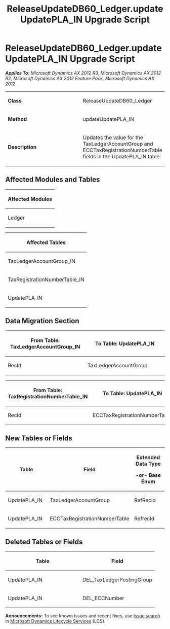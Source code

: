 ﻿---
title: ReleaseUpdateDB60_Ledger.updateUpdatePLA_IN Upgrade Script
TOCTitle: ReleaseUpdateDB60_Ledger.updateUpdatePLA_IN Upgrade Script
ms:assetid: b3018966-6469-3e4e-a409-c2d8ddeb6d6a
ms:mtpsurl: https://msdn.microsoft.com/en-us/library/JJ736934(v=AX.60)
ms:contentKeyID: 49710618
ms.date: 05/18/2015
mtps_version: v=AX.60
---

# ReleaseUpdateDB60\_Ledger.updateUpdatePLA\_IN Upgrade Script 


_**Applies To:** Microsoft Dynamics AX 2012 R3, Microsoft Dynamics AX 2012 R2, Microsoft Dynamics AX 2012 Feature Pack, Microsoft Dynamics AX 2012_

<table>
<colgroup>
<col style="width: 50%" />
<col style="width: 50%" />
</colgroup>
<tbody>
<tr class="odd">
<td><p><strong>Class</strong></p></td>
<td><p>ReleaseUpdateDB60_Ledger</p></td>
</tr>
<tr class="even">
<td><p><strong>Method</strong></p></td>
<td><p>updateUpdatePLA_IN</p></td>
</tr>
<tr class="odd">
<td><p><strong>Description</strong></p></td>
<td><p>Updates the value for the TaxLedgerAccountGroup and ECCTaxRegistrationNumberTable fields in the UpdatePLA_IN table.</p></td>
</tr>
</tbody>
</table>


## Affected Modules and Tables

<table>
<colgroup>
<col style="width: 100%" />
</colgroup>
<thead>
<tr class="header">
<th><p>Affected Modules</p></th>
</tr>
</thead>
<tbody>
<tr class="odd">
<td><p>Ledger</p></td>
</tr>
</tbody>
</table>


<table>
<colgroup>
<col style="width: 100%" />
</colgroup>
<thead>
<tr class="header">
<th><p>Affected Tables</p></th>
</tr>
</thead>
<tbody>
<tr class="odd">
<td><p>TaxLedgerAccountGroup_IN</p></td>
</tr>
<tr class="even">
<td><p>TaxRegistrationNumberTable_IN</p></td>
</tr>
<tr class="odd">
<td><p>UpdatePLA_IN</p></td>
</tr>
</tbody>
</table>


## Data Migration Section

<table>
<colgroup>
<col style="width: 50%" />
<col style="width: 50%" />
</colgroup>
<thead>
<tr class="header">
<th><p>From Table: TaxLedgerAccountGroup_IN</p></th>
<th><p>To Table: UpdatePLA_IN</p></th>
</tr>
</thead>
<tbody>
<tr class="odd">
<td><p>RecId</p></td>
<td><p>TaxLedgerAccountGroup</p></td>
</tr>
</tbody>
</table>


<table>
<colgroup>
<col style="width: 50%" />
<col style="width: 50%" />
</colgroup>
<thead>
<tr class="header">
<th><p>From Table: TaxRegistrationNumberTable_IN</p></th>
<th><p>To Table: UpdatePLA_IN</p></th>
</tr>
</thead>
<tbody>
<tr class="odd">
<td><p>RecId</p></td>
<td><p>ECCTaxRegistrationNumberTable</p></td>
</tr>
</tbody>
</table>


## New Tables or Fields

<table>
<colgroup>
<col style="width: 33%" />
<col style="width: 33%" />
<col style="width: 33%" />
</colgroup>
<thead>
<tr class="header">
<th><p>Table</p></th>
<th><p>Field</p></th>
<th><p>Extended Data Type</p>
<p>-or- Base Enum</p></th>
</tr>
</thead>
<tbody>
<tr class="odd">
<td><p>UpdatePLA_IN</p></td>
<td><p>TaxLedgerAccountGroup</p></td>
<td><p>RefRecId</p></td>
</tr>
<tr class="even">
<td><p>UpdatePLA_IN</p></td>
<td><p>ECCTaxRegistrationNumberTable</p></td>
<td><p>RefrecId</p></td>
</tr>
</tbody>
</table>


## Deleted Tables or Fields

<table>
<colgroup>
<col style="width: 50%" />
<col style="width: 50%" />
</colgroup>
<thead>
<tr class="header">
<th><p>Table</p></th>
<th><p>Field</p></th>
</tr>
</thead>
<tbody>
<tr class="odd">
<td><p>UpdatePLA_IN</p></td>
<td><p>DEL_TaxLedgerPostingGroup</p></td>
</tr>
<tr class="even">
<td><p>UpdatePLA_IN</p></td>
<td><p>DEL_ECCNumber</p></td>
</tr>
</tbody>
</table>

  
**Announcements:** To see known issues and recent fixes, use [Issue search](http://go.microsoft.com/fwlink/?linkid=389258) in [Microsoft Dynamics Lifecycle Services](http://go.microsoft.com/fwlink/?linkid=306505) (LCS).


